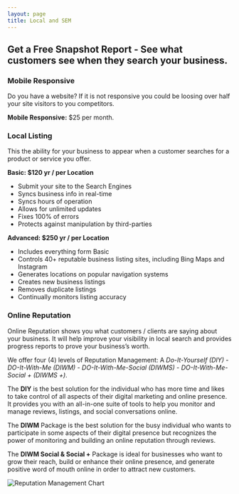 ```yaml
---
layout: page
title: Local and SEM
---
```


<h2 class="text-center"><strong>Get a Free Snapshot Report</strong> - See what customers see when they search your business.</h2>

<h3>Mobile Responsive</h3>
<p>Do you have a website? If it is not responsive you could be loosing over half your site visitors to you competitors.</p>

<p><strong>Mobile Responsive:</strong> $25 per month.</p>

<h3>Local Listing</h3>

<p>This the ability for your business to appear when a customer searches for a product or service you offer.</p>

<!-- This package includes link Distribution and link sync from Vendasta -->

<div class="row">
  <div class="col-sm-6">
    <strong>Basic: $120 yr / per Location</strong>
    <ul>
      <li>Submit your site to the Search Engines</li>
      <li>Syncs business info in real-time</li>
      <li>Syncs hours of operation</li>
      <li>Allows for unlimited updates</li>
      <li>Fixes 100% of errors</li>
      <li>Protects against manipulation by third-parties</li>
    </ul>
  </div>
  <div class="col-sm-6">
    <strong>Advanced: $250 yr / per Location</strong>
    <ul>
      <li>Includes everything form Basic</li>
      <li>Controls 40+ reputable business listing sites, including Bing Maps and Instagram</li>
      <li>Generates locations on popular navigation systems</li>
      <li>Creates new business listings</li>
      <li>Removes duplicate listings</li>
      <li>Continually monitors listing accuracy</li>
    </ul>
  </div>
</div>

<h3>Online Reputation</h3>

<p>Online Reputation shows you what customers / clients are saying about your business.  It will help improve your visibility in local search and provides progress reports to prove your business’s worth.</p>

<p>We offer four (4) levels of Reputation Management: A <em>Do-It-Yourself (DIY)</em> - <em>DO-It-With-Me (DIWM)</em> - <em>DO-It-With-Me-Social (DIWMS)</em> - <em>DO-It-With-Me-Social + (DIWMS +)</em>. </p>
<p>The <strong>DIY</strong> is the best solution for the individual who has more time and likes to take control of all aspects of their digital marketing and online presence. It provides you with an all-in-one suite of tools to help you monitor and manage reviews, listings, and social conversations online. </p>

<p>The <strong>DIWM</strong> Package is the best solution for the busy individual who wants to participate in some aspects of their digital presence but recognizes the power of monitoring and building an online reputation through reviews.</p>

<p>The <strong>DIWM Social & Social +</strong> Package is ideal for businesses who want to grow their reach, build or enhance their online presence, and generate positive word of mouth online in order to attract new customers.</p>

<img class="img-responsive img-thumbnail" src="{{baseurl}}/img/seo/RMChart.png" alt="Reputation Management Chart" />


&nbsp;
